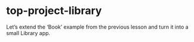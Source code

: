 # top-project-library
Let’s extend the ‘Book’ example from the previous lesson and turn it into a small Library app.
